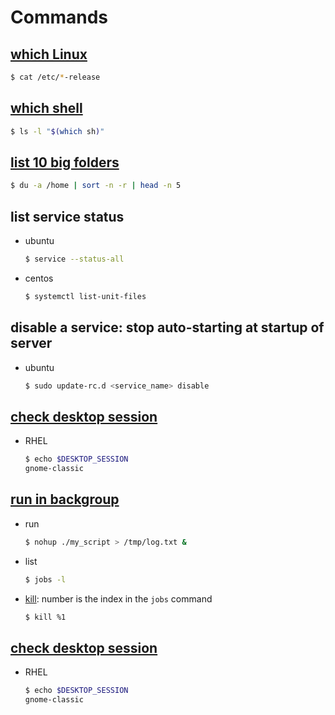 # Commands

## [which Linux](https://www.cyberciti.biz/faq/find-linux-distribution-name-version-number/)

  ```sh
  $ cat /etc/*-release
  ```

## [which shell](https://unix.stackexchange.com/questions/76438/how-to-know-which-is-the-default-script-shell-in-centos)

  ```sh
  $ ls -l "$(which sh)"
  ```

## [list 10 big folders](https://www.tecmint.com/find-top-large-directories-and-files-sizes-in-linux/)

  ```sh
  $ du -a /home | sort -n -r | head -n 5
  ```

## list service status
- ubuntu

  ```sh
  $ service --status-all
  ```
- centos

  ```sh
  $ systemctl list-unit-files
  ```

## disable a service: stop auto-starting at startup of server
- ubuntu

  ```sh
  $ sudo update-rc.d <service_name> disable
  ```
## [check desktop session](https://superuser.com/questions/96151/how-do-i-check-whether-i-am-using-kde-or-gnome)
- RHEL

  ```sh
  $ echo $DESKTOP_SESSION
  gnome-classic
  ```
## [run in backgroup](https://www.computerhope.com/unix/unohup.htm)

* run

  ```sh
  $ nohup ./my_script > /tmp/log.txt &
  ```

* list

  ```sh
  $ jobs -l
  ```

* [kill](https://stackoverflow.com/questions/1624691/linux-kill-background-task): number is the index in the <code>jobs</code> command

  ```sh
  $ kill %1
  ```

## [check desktop session](https://superuser.com/questions/96151/how-do-i-check-whether-i-am-using-kde-or-gnome)
- RHEL

  ```sh
  $ echo $DESKTOP_SESSION
  gnome-classic
  ```
